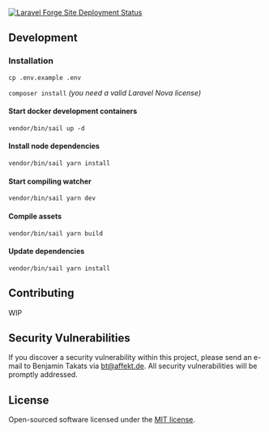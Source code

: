 [![Laravel Forge Site Deployment Status](https://img.shields.io/endpoint?url=https%3A%2F%2Fforge.laravel.com%2Fsite-badges%2Ff25a1151-9c87-4f14-9943-17d05fa736c9%3Fdate%3D1%26commit%3D1&style=plastic)](https://forge.laravel.com)

## Development

### Installation

```cp .env.example .env```

```composer install```
*(you need a valid Laravel Nova license)*

#### Start docker development containers

```vendor/bin/sail up -d```

#### Install node dependencies

```vendor/bin/sail yarn install```

#### Start compiling watcher

```vendor/bin/sail yarn dev```

#### Compile assets

```vendor/bin/sail yarn build```

#### Update dependencies

```vendor/bin/sail yarn install```

## Contributing

WIP

## Security Vulnerabilities

If you discover a security vulnerability within this project, please send an e-mail to Benjamin Takats
via [bt@affekt.de](mailto:bt@affekt.de). All security vulnerabilities will be promptly addressed.

## License

Open-sourced software licensed under the [MIT license](https://opensource.org/licenses/MIT).
